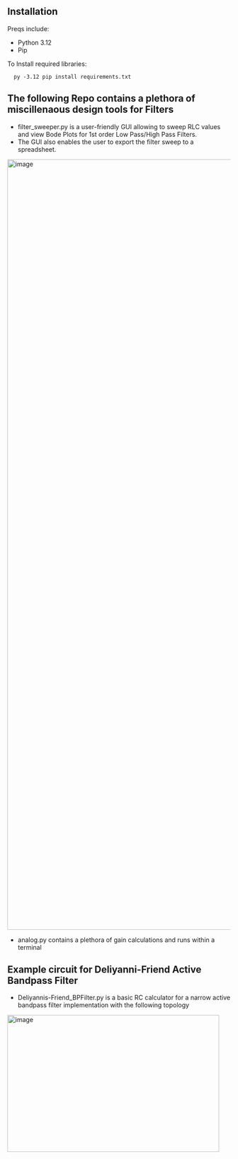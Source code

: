 ## Installation
Preqs include:
- Python 3.12
- Pip

To Install required libraries:
```
  py -3.12 pip install requirements.txt
```

## The following Repo contains a plethora of miscillenaous design tools for Filters
- filter_sweeper.py is a user-friendly GUI allowing to sweep RLC values and view Bode Plots for 1st order Low Pass/High Pass Filters.
- The GUI also enables the user to export the filter sweep to a spreadsheet.
<img width="2736" height="1738" alt="image" src="https://github.com/user-attachments/assets/81da8608-b693-4fa7-823a-6f921603748d" />

- analog.py contains a plethora of gain calculations and runs within a terminal


## Example circuit for Deliyanni-Friend Active Bandpass Filter
- Deliyannis-Friend_BPFilter.py is a basic RC calculator for a narrow active bandpass filter implementation with the following topology
<img width="478" height="309" alt="image" src="https://github.com/user-attachments/assets/a6790ac9-721f-44dc-b74e-78ab161a6a98" />



